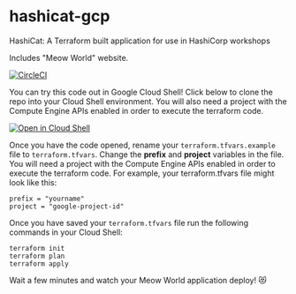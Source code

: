 

# hashicat-gcp
HashiCat: A Terraform built application for use in HashiCorp workshops

Includes "Meow World" website.

[![CircleCI](https://circleci.com/gh/hashicorp/hashicat-gcp.svg?style=svg)](https://circleci.com/gh/hashicorp/hashicat-gcp)

You can try this code out in Google Cloud Shell! Click below to clone the repo into your Cloud Shell environment. You will also need a project with the Compute Engine APIs enabled in order to execute the terraform code.

[![Open in Cloud Shell](https://gstatic.com/cloudssh/images/open-btn.svg)](https://ssh.cloud.google.com/cloudshell/editor?cloudshell_git_repo=https://github.com/hashicorp/hashicat-gcp.git&cloudshell_tutorial=walkthrough.md)

Once you have the code opened, rename your `terraform.tfvars.example` file to `terraform.tfvars`. Change the **prefix** and **project** variables in the file. You will need a project with the Compute Engine APIs enabled in order to execute the terraform code. For example, your terraform.tfvars file might look like this:

```
prefix = "yourname"
project = "google-project-id"
```

Once you have saved your `terraform.tfvars` file run the following commands in your Cloud Shell:

```
terraform init
terraform plan
terraform apply
```

Wait a few minutes and watch your Meow World application deploy! 😻
